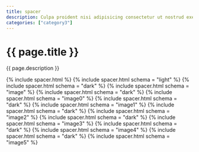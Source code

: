 ```yaml
---
title: spacer
description: Culpa proident nisi adipisicing consectetur ut nostrud exercitation do reprehenderit fugiat irure dolore ut irure. Eu consectetur duis est laboris culpa commodo anim ut tempor nulla. Laboris ex et proident exercitation.
categories: ["category3"]
---
```

<!--v1.2.135 pages/includes/spacer.md -->

# {{ page.title }}

{{ page.description }}

{% include spacer.html %}
{% include spacer.html schema = "light" %}
{% include spacer.html schema = "dark" %}
{% include spacer.html schema = "image" %}
{% include spacer.html schema = "dark" %}
{% include spacer.html schema = "image0" %}
{% include spacer.html schema = "dark" %}
{% include spacer.html schema = "image1" %}
{% include spacer.html schema = "dark" %}
{% include spacer.html schema = "image2" %}
{% include spacer.html schema = "dark" %}
{% include spacer.html schema = "image3" %}
{% include spacer.html schema = "dark" %}
{% include spacer.html schema = "image4" %}
{% include spacer.html schema = "dark" %}
{% include spacer.html schema = "image5" %}